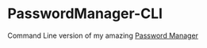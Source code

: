 # PasswordManager-CLI
Command Line version of my amazing [Password Manager](https://github.com/Manoj-Shan/PasswordManager)
